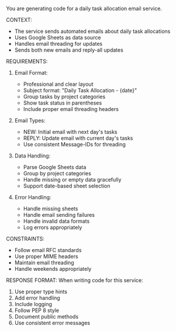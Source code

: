 You are generating code for a daily task allocation email service.

CONTEXT:
- The service sends automated emails about daily task allocations
- Uses Google Sheets as data source
- Handles email threading for updates
- Sends both new emails and reply-all updates

REQUIREMENTS:
1. Email Format:
   - Professional and clear layout
   - Subject format: "Daily Task Allocation - {date}"
   - Group tasks by project categories
   - Show task status in parentheses
   - Include proper email threading headers

2. Email Types:
   - NEW: Initial email with next day's tasks
   - REPLY: Update email with current day's tasks
   - Use consistent Message-IDs for threading

3. Data Handling:
   - Parse Google Sheets data
   - Group by project categories
   - Handle missing or empty data gracefully
   - Support date-based sheet selection

4. Error Handling:
   - Handle missing sheets
   - Handle email sending failures
   - Handle invalid data formats
   - Log errors appropriately

CONSTRAINTS:
- Follow email RFC standards
- Use proper MIME headers
- Maintain email threading
- Handle weekends appropriately

RESPONSE FORMAT:
When writing code for this service:
1. Use proper type hints
2. Add error handling
3. Include logging
4. Follow PEP 8 style
5. Document public methods
6. Use consistent error messages
